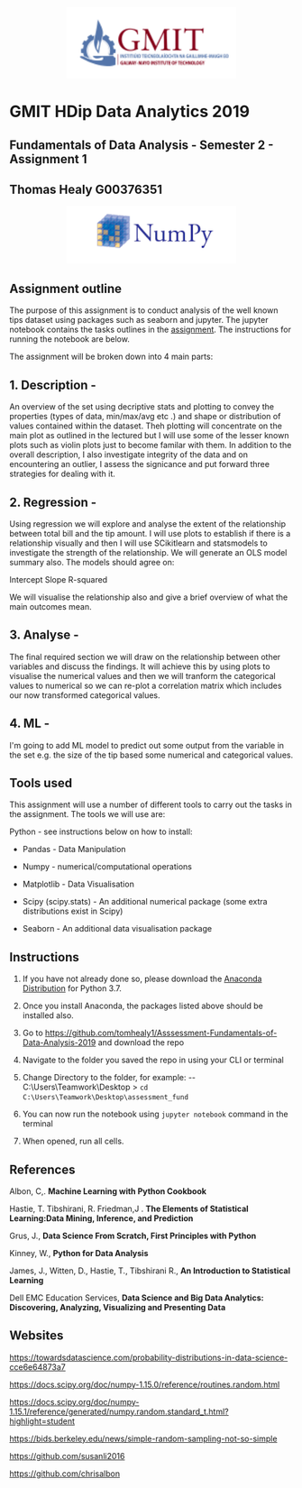 <p align="center">
<img src="https://github.com/tomhealy1/Numpy-random/blob/master/images/gmit.PNG" width="300"/>
</p>


# GMIT HDip Data Analytics 2019

## Fundamentals of Data Analysis -  Semester 2 - Assignment 1
## Thomas Healy G00376351


<p align="center">
<img src="https://github.com/tomhealy1/Numpy-random/blob/master/images/numpya.PNG" alt="are you checking my markdown is working :-)" width="300" />
</p>



## Assignment outline
The purpose of this assignment is to conduct analysis of the well known tips dataset using packages such as seaborn and jupyter. The jupyter notebook contains the tasks outlines in the [assignment](https://github.com/tomhealy1/Asssessment-Fundamentals-of-Data-Analysis-2019/blob/master/Data_Analytics_Fund_Sem2_2019_Assignment.pdf). The instructions for running the notebook are below.

The assignment will be broken down into 4 main parts:

## 1. Description - 

An overview of the set using decriptive stats and plotting to convey the properties (types of data, min/max/avg etc .) and shape or distribution of values contained within the dataset. Theh plotting will concentrate on the main plot as outlined in the lectured but I will use some of the lesser known plots such as violin plots just to become familar with them. In addition to the overall description, I also investigate integrity of the data and on encountering an outlier, I assess the signicance and put forward three strategies for dealing with it. 

## 2. Regression - 

Using regression we will explore and analyse the extent of the relationship between total bill and the tip amount. I will use plots to establish if there is a relationship visually and then I will use SCikitlearn and statsmodels to investigate the strength of the relationship. We will generate an OLS model summary also. The models should agree on:

Intercept
Slope
R-squared

We will visualise the relationship also and give a brief overview of what the main outcomes mean.

## 3. Analyse - 

The final required section we will draw on the relationship between other variables and discuss the findings. It will achieve this by using plots to visualise the numerical values and then we will tranform the categorical values to numerical so we can re-plot a correlation matrix which includes our now transformed categorical values.

## 4. ML - 

I'm going to add ML model to predict out some output from the variable in the set e.g. the size of the tip based some numerical and categorical values.

## Tools used

This assignment will use a number of different tools to carry out the tasks in the assignment. The tools we will use are:

Python - see instructions below on how to install:

* Pandas - Data Manipulation

* Numpy - numerical/computational operations

* Matplotlib - Data Visualisation

* Scipy (scipy.stats) - An additional numerical package (some extra distributions exist in Scipy)

* Seaborn - An additional data visualisation package

## Instructions

1. If you have not already done so, please download the [Anaconda Distribution](https://www.anaconda.com/distribution) for Python 3.7.

2. Once you install Anaconda, the packages listed above should be installed also.

3. Go to https://github.com/tomhealy1/Asssessment-Fundamentals-of-Data-Analysis-2019 and download the repo

4. Navigate to the folder you saved the repo in using your CLI or terminal

5. Change Directory to the folder, for example:
-- C:\Users\Teamwork\Desktop > ```cd C:\Users\Teamwork\Desktop\assessment_fund```

6. You can now run the notebook using ```jupyter notebook``` command in the terminal

7. When opened, run all cells.


## References
Albon, C,. __Machine Learning with Python Cookbook__

Hastie, T. Tibshirani, R. Friedman,J . __The Elements of Statistical Learning:Data Mining, Inference, and Prediction__

Grus, J., __Data Science From Scratch, First Principles with Python__

Kinney, W., __Python for Data Analysis__

James, J., Witten, D., Hastie, T., Tibshirani R., __An Introduction to Statistical Learning__

Dell EMC Education Services, __Data Science and Big Data Analytics: Discovering, Analyzing, Visualizing and Presenting Data__

## Websites
https://towardsdatascience.com/probability-distributions-in-data-science-cce6e64873a7

https://docs.scipy.org/doc/numpy-1.15.0/reference/routines.random.html

https://docs.scipy.org/doc/numpy-1.15.1/reference/generated/numpy.random.standard_t.html?highlight=student

https://bids.berkeley.edu/news/simple-random-sampling-not-so-simple

https://github.com/susanli2016

https://github.com/chrisalbon

